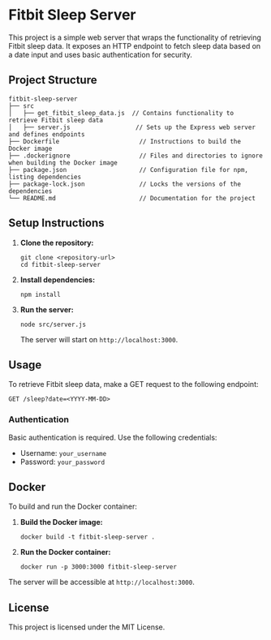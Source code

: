 # Fitbit Sleep Server

This project is a simple web server that wraps the functionality of retrieving Fitbit sleep data. It exposes an HTTP endpoint to fetch sleep data based on a date input and uses basic authentication for security.

## Project Structure

```
fitbit-sleep-server
├── src
│   ├── get_fitbit_sleep_data.js  // Contains functionality to retrieve Fitbit sleep data
│   ├── server.js                  // Sets up the Express web server and defines endpoints
├── Dockerfile                      // Instructions to build the Docker image
├── .dockerignore                   // Files and directories to ignore when building the Docker image
├── package.json                    // Configuration file for npm, listing dependencies
├── package-lock.json               // Locks the versions of the dependencies
└── README.md                       // Documentation for the project
```

## Setup Instructions

1. **Clone the repository:**
   ```
   git clone <repository-url>
   cd fitbit-sleep-server
   ```

2. **Install dependencies:**
   ```
   npm install
   ```

3. **Run the server:**
   ```
   node src/server.js
   ```

   The server will start on `http://localhost:3000`.

## Usage

To retrieve Fitbit sleep data, make a GET request to the following endpoint:

```
GET /sleep?date=<YYYY-MM-DD>
```

### Authentication

Basic authentication is required. Use the following credentials:

- Username: `your_username`
- Password: `your_password`

## Docker

To build and run the Docker container:

1. **Build the Docker image:**
   ```
   docker build -t fitbit-sleep-server .
   ```

2. **Run the Docker container:**
   ```
   docker run -p 3000:3000 fitbit-sleep-server
   ```

The server will be accessible at `http://localhost:3000`.

## License

This project is licensed under the MIT License.